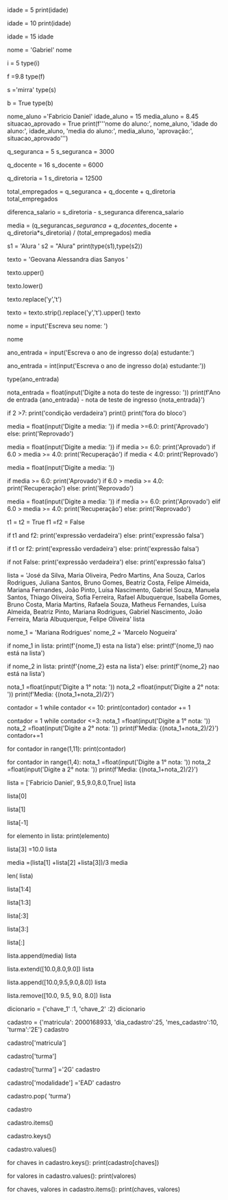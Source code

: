 idade = 5
print(idade)


idade = 10
print(idade)

idade = 15
idade

nome = 'Gabriel'
nome

i = 5
type(i)

f =9.8
type(f)

s ='mirra'
type(s)

b = True
type(b)

nome_aluno ='Fabricio Daniel'
idade_aluno = 15
media_aluno = 8.45
situacao_aprovado = True
print(f'''nome do aluno:', nome_aluno, 'idade do aluno:', idade_aluno, 'media do aluno:', media_aluno, 'aprovação:', situacao_aprovado''')




q_seguranca = 5
s_seguranca = 3000

q_docente = 16
s_docente = 6000

q_diretoria = 1
s_diretoria = 12500


total_empregados = q_seguranca + q_docente + q_diretoria
total_empregados

diferenca_salario = s_diretoria - s_seguranca
diferenca_salario

media = (q_seguranca*s_seguranca + q_docente*s_docente + q_diretoria*s_diretoria) / (total_empregados)
media

s1 = 'Alura '
s2 = "Alura"
print(type(s1),type(s2))

texto = 'Geovana Alessandra dias Sanyos '

texto.upper()

texto.lower()

texto.replace('y','t')

texto = texto.strip().replace('y','t').upper()
texto

nome = input('Escreva seu nome: ')

nome

ano_entrada = input('Escreva o ano de ingresso do(a) estudante:')


ano_entrada = int(input('Escreva o ano de ingresso do(a) estudante:'))


type(ano_entrada)

nota_entrada = float(input('Digite a nota do teste de ingresso: '))
print(f'Ano de entrada {ano_entrada} - nota de teste de ingresso {nota_entrada}')





if 2 >7:
  print('condição verdadeira')
  print()
print('fora do bloco')

media = float(input('Digite a media: '))
if media >=6.0:
  print('Aprovado')
else:
  print('Reprovado')


media = float(input('Digite a media: '))
if media >= 6.0:
   print('Aprovado')
if 6.0 > media >= 4.0:
    print('Recuperação')
if media < 4.0:
    print('Reprovado')

media = float(input('Digite a media: '))

if media >= 6.0:
   print('Aprovado')
if 6.0 > media >= 4.0:
    print('Recuperação')
else:
    print('Reprovado')

media = float(input('Digite a media: '))
if media >= 6.0:
   print('Aprovado')
elif 6.0 > media >= 4.0:
    print('Recuperação')
else:
    print('Reprovado')

t1 = t2 = True
f1 =f2 = False


if t1 and f2:
  print('expressâo verdadeira')
else:
  print('expressão falsa')

if  t1 or f2:
  print('expressâo verdadeira')
else:
  print('expressão falsa')

if not False:
  print('expressâo verdadeira')
else:
  print('expressão falsa')

lista = 'José da Silva, Maria Oliveira, Pedro Martins, Ana Souza, Carlos Rodrigues, Juliana Santos, Bruno Gomes, Beatriz Costa, Felipe Almeida, Mariana Fernandes, João Pinto, Luísa Nascimento, Gabriel Souza, Manuela Santos, Thiago Oliveira, Sofia Ferreira, Rafael Albuquerque, Isabella Gomes, Bruno Costa, Maria Martins, Rafaela Souza, Matheus Fernandes, Luísa Almeida, Beatriz Pinto, Mariana Rodrigues, Gabriel Nascimento, João Ferreira, Maria Albuquerque, Felipe Oliveira'
lista

nome_1 = 'Mariana Rodrigues'
nome_2 = 'Marcelo Nogueira'

if nome_1 in lista:
  print(f'{nome_1} esta na lista')
else:
  print(f'{nome_1} nao está na lista')

if nome_2 in lista:
  print(f'{nome_2} esta na lista')
else:
  print(f'{nome_2} nao está na lista')

nota_1 =float(input('Digite a  1° nota: '))
nota_2 =float(input('Digite a 2° nota: '))
print(f'Media: {(nota_1+nota_2)/2}')

contador = 1
while contador <= 10:
  print(contador)
  contador += 1

contador = 1
while contador <=3:
 nota_1 =float(input('Digite a  1° nota: '))
 nota_2 =float(input('Digite a 2° nota: '))
 print(f'Media: {(nota_1+nota_2)/2}')
 contador+=1

for contador in range(1,11):
  print(contador)

for contador in range(1,4):
  nota_1 =float(input('Digite a  1° nota: '))
  nota_2 =float(input('Digite a 2° nota: '))
print(f'Media: {(nota_1+nota_2)/2}')

lista = ['Fabricio Daniel', 9.5,9.0,8.0,True]
lista

lista[0]

lista[1]

lista[-1]

for elemento in lista:
  print(elemento)

lista[3] =10.0
lista

media =(lista[1] +lista[2] +lista[3])/3
media

len( lista)

lista[1:4]

lista[1:3]

lista[:3]

lista[3:]

lista[:]

lista.append(media)
lista

lista.extend([10.0,8.0,9.0])
lista

lista.append([10.0,9.5,9.0,8.0])
lista

lista.remove([10.0, 9.5, 9.0, 8.0])
lista

dicionario = {'chave_1' :1, 'chave_2' :2}
dicionario

cadastro = {'matricula': 2000168933,
              'dia_cadastro':25,
              'mes_cadastro':10,
              'turma':'2E'}
cadastro             

cadastro['matricula']

cadastro['turma']

cadastro['turma'] ='2G'
cadastro

cadastro['modalidade'] ='EAD'
cadastro

cadastro.pop( 'turma')


cadastro

cadastro.items()

cadastro.keys()

cadastro.values()

for chaves in cadastro.keys():
  print(cadastro[chaves])

for valores in cadastro.values():
 print(valores)

for chaves, valores in cadastro.items():
  print(chaves, valores)


